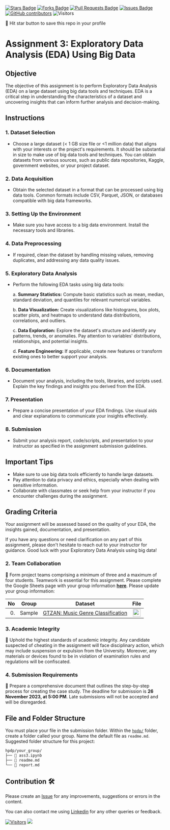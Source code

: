 
<a href="https://github.com/drshahizan/Python_EDA/stargazers"><img src="https://img.shields.io/github/stars/drshahizan/Python_EDA" alt="Stars Badge"/></a>
<a href="https://github.com/drshahizan/Python_EDA/network/members"><img src="https://img.shields.io/github/forks/drshahizan/Python_EDA" alt="Forks Badge"/></a>
<a href="https://github.com/drshahizan/Python_EDA/pulls"><img src="https://img.shields.io/github/issues-pr/drshahizan/Python_EDA" alt="Pull Requests Badge"/></a>
<a href="https://github.com/drshahizan/Python_EDA/issues"><img src="https://img.shields.io/github/issues/drshahizan/Python_EDA" alt="Issues Badge"/></a>
<a href="https://github.com/drshahizan/Python_EDA/graphs/contributors"><img alt="GitHub contributors" src="https://img.shields.io/github/contributors/drshahizan/Python_EDA?color=2b9348"></a>
![Visitors](https://api.visitorbadge.io/api/visitors?path=https%3A%2F%2Fgithub.com%2Fdrshahizan%2FPython_EDA&labelColor=%23d9e3f0&countColor=%23697689&style=flat)

🌟 Hit star button to save this repo in your profile

# Assignment 3: Exploratory Data Analysis (EDA) Using Big Data

## Objective
The objective of this assignment is to perform Exploratory Data Analysis (EDA) on a large dataset using big data tools and techniques. EDA is a critical step in understanding the characteristics of a dataset and uncovering insights that can inform further analysis and decision-making.

## Instructions

### 1. Dataset Selection
- Choose a large dataset (< 1 GB size file or <1 million data) that aligns with your interests or the project's requirements. It should be substantial in size to make use of big data tools and techniques. You can obtain datasets from various sources, such as public data repositories, Kaggle, government websites, or your project dataset.

### 2. Data Acquisition
- Obtain the selected dataset in a format that can be processed using big data tools. Common formats include CSV, Parquet, JSON, or databases compatible with big data frameworks. 

### 3. Setting Up the Environment
- Make sure you have access to a big data environment. Install the necessary tools and libraries.

### 4. Data Preprocessing
- If required, clean the dataset by handling missing values, removing duplicates, and addressing any data quality issues.

### 5. Exploratory Data Analysis
- Perform the following EDA tasks using big data tools:

   a. **Summary Statistics:** Compute basic statistics such as mean, median, standard deviation, and quantiles for relevant numerical variables.

   b. **Data Visualization:** Create visualizations like histograms, box plots, scatter plots, and heatmaps to understand data distributions, correlations, and outliers.

   c. **Data Exploration:** Explore the dataset's structure and identify any patterns, trends, or anomalies. Pay attention to variables' distributions, relationships, and potential insights.

   d. **Feature Engineering:** If applicable, create new features or transform existing ones to better support your analysis.

### 6. Documentation
- Document your analysis, including the tools, libraries, and scripts used. Explain the key findings and insights you derived from the EDA.

### 7. Presentation
- Prepare a concise presentation of your EDA findings. Use visual aids and clear explanations to communicate your insights effectively.

### 8. Submission
- Submit your analysis report, code/scripts, and presentation to your instructor as specified in the assignment submission guidelines.

## Important Tips
- Make sure to use big data tools efficiently to handle large datasets.
- Pay attention to data privacy and ethics, especially when dealing with sensitive information.
- Collaborate with classmates or seek help from your instructor if you encounter challenges during the assignment.

## Grading Criteria
Your assignment will be assessed based on the quality of your EDA, the insights gained, documentation, and presentation.

If you have any questions or need clarification on any part of this assignment, please don't hesitate to reach out to your instructor for guidance. Good luck with your Exploratory Data Analysis using big data!

### 2. Team Collaboration
🚀 Form project teams comprising a minimum of three and a maximum of four students. Teamwork is essential for this assignment. Please complete the Google Sheets page with your group information [**here**](https://docs.google.com/spreadsheets/d/1vLDgDAu2ai9rAOIKUfE1xUfTEvK2ikpXJ_1F-Xqtk_c/edit?pli=1#gid=834124190). Please update your group information:

| No | Group  | Dataset | File |
| -----: | ---- |  ----- |  :-----: |  
| 0. | Sample  | [GTZAN: Music Genre Classification](https://www.kaggle.com/datasets/andradaolteanu/gtzan-dataset-music-genre-classification) | <a href="./sample/readme.md" ><img src="../../../images/answer.png" width="24px" height="24px" ></a> | 


### 3. Academic Integrity
🚫 Uphold the highest standards of academic integrity. Any candidate suspected of cheating in the assignment will face disciplinary action, which may include suspension or expulsion from the University. Moreover, any materials or devices found to be in violation of examination rules and regulations will be confiscated.

### 4. Submission Requirements
📝 Prepare a comprehensive document that outlines the step-by-step process for creating the case study. 
The deadline for submission is **26 November 2023, at 5:00 PM**. Late submissions will not be accepted and will be disregarded.

## File and Folder Structure 

You must place your file in the submission folder. Within the [`hpdp/`](https://github.com/drshahizan/Python_EDA/edit/main/assignment/ass3/hpdp) folder, create a folder called your group. Name the default file as `readme.md`. Suggested folder structure for this project:

```html
hpdp/your_group/
├── 📄 ass3.ipynb
├── 📄 readme.md
└── 📄 report.md
```

## Contribution 🛠️
Please create an [Issue](https://github.com/drshahizan/Python_EDA/issues) for any improvements, suggestions or errors in the content.

You can also contact me using [Linkedin](https://www.linkedin.com/in/drshahizan/) for any other queries or feedback.

[![Visitors](https://api.visitorbadge.io/api/visitors?path=https%3A%2F%2Fgithub.com%2Fdrshahizan&labelColor=%23697689&countColor=%23555555&style=plastic)](https://visitorbadge.io/status?path=https%3A%2F%2Fgithub.com%2Fdrshahizan)
![](https://hit.yhype.me/github/profile?user_id=81284918)

